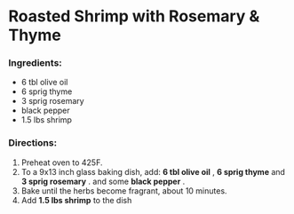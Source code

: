 # Roasted Shrimp with Rosemary & Thyme 

### Ingredients: 
* 6 tbl olive oil
* 6 sprig thyme
* 3 sprig rosemary
*  black pepper
* 1.5 lbs shrimp

### Directions: 
1. Preheat oven to 425F. 
2. To a 9x13 inch glass baking dish, add: **6 tbl olive oil** , **6 sprig thyme** and **3 sprig rosemary** . and some **black pepper** . 
3. Bake until the herbs become fragrant, about 10 minutes. 
4. Add **1.5 lbs shrimp** to the dish 
